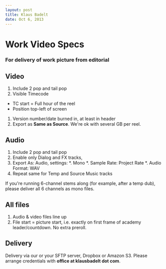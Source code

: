```yaml
---
layout: post
title: Klaus Badelt
date: Oct 6, 2013
---
```

# Work Video Specs

### For delivery of work picture from editorial

##  Video
 1. Include 2 pop and tail pop
 1. Visible Timecode
  * TC start = Full hour of the reel
  * Position top-left of screen
 1. Version number/date burned in, at least in header
 1. Export as **Same as Source**. We're ok with several GB per reel.

## Audio
 1. Include 2 pop and tail pop
 1. Enable only Dialog and FX tracks, 
 1. Export As: Audio, settings:
  *. Mono
  *. Sample Rate: Project Rate
  *. Audio Format: WAV
 1. Repeat same for Temp and Source Music tracks

If you're running 6-channel stems along (for example, after a temp dub), please deliver all 6 channels as mono files.

## All files

 1. Audio & video files line up
 1. File start = picture start, i.e. exactly on first frame of academy leader/countdown. No extra preroll.

## Delivery
Delivery via our or your SFTP server, Dropbox or Amazon S3. Please arrange credentials with **office at klausbadelt dot com**.
